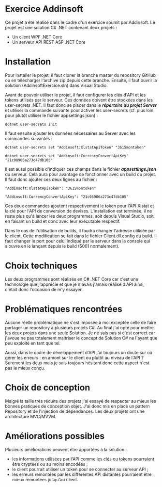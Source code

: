 # Exercice Addinsoft

Ce projet a été réalisé dans le cadre d'un exercice soumit par Addinsoft. Le projet est une solution C# .NET contenant deux projets :
- Un client WPF .NET Core
- Un serveur API REST ASP .NET Core

# Installation

Pour installer le projet, il faut cloner la branche master du repository GitHub ou en télécharger l'archive zip depuis cette branche. Ensuite, il faut ouvrir la solution (AddinsoftExercice.sln) dans Visual Studio.

Avant de pouvoir utiliser le projet, il faut configurer les clés d'API et les tokens utilisés par le serveur. Ces données doivent être stockées dans les user-secrets .NET. Il faut donc se placer dans le ***répertoire du projet Server*** et utiliser la commande suivante pour activer les user-secrets (cf. plus loin pour plutôt utiliser le fichier appsettings.json) :

`dotnet user-secrets init`

Il faut ensuite ajouter les données nécessaires au Server avec les commandes suivantes :

`dotnet user-secrets set "Addinsoft:XlstatApiToken" "3615montoken"`

`dotnet user-secrets set "Addinsoft:CurrencyConvertApiKey" "21c08906a273c47db105"`

Il est aussi possible d'indiquer ces champs dans le fichier ***appsettings.json*** du serveur. Cela aura pour avantage de fonctionner avec un build du projet. Il faut donc ajouter ces deux lignes au fichier :

`"Addinsoft:XlstatApiToken": "3615montoken"`

`"Addinsoft:CurrencyConvertApiKey": "21c08906a273c47db105"`

Ces deux commandes ajoutent respectivement le token pour l'API Xlstat et la clé pour l'API de conversion de devises.
L'installation est terminée, il ne reste plus qu'à lancer les deux programmes, soit depuis Visual Studio, soit en faisant un build et donc avec leur exécutable respectif. 

Dans le cas de l'utilisation de builds, il faudra changer l'adresse utilisée par le client. Cette modification se fait dans le fichier Client.dll.config du build. Il faut changer le port pour celui indiqué par le serveur dans la console qui s'ouvre en le lançant depuis le build (5001 normalement).

# Choix techniques
Les deux programmes sont réalisés en C# .NET Core car c'est une technologie que j'apprécie et que je n'avais j'amais réalisé d'API ainsi, c'était donc l'occasion de m'y essayer.

# Problématiques rencontrées
Aucune réelle problématique ne s'est imposée à moi exceptée celle de faire partager un repository à plusieurs projets C#. Au final j'ai opté pour mettre les deux projets dans une seule Solution. Je ne sais pas si c'est correct car j'avoue ne pas totalement maitriser le concept de Solution C# ne l'ayant que peu exploité en tant que tel.

Aussi, dans le cadre de développement d'API j'ai toujours un doute sur où gérer les erreurs : en amont sur le client ou plutôt au niveau de l'API ? Surement les deux mais je suis toujours hésitant donc cette aspect n'est pas le mieux conçu.

# Choix de conception
Malgré la taille très réduite des projets j'ai essayé de respecter au mieux les bonnes pratiques de conception objet. J'ai donc mis en place un pattern Repository et de l'injection de dépendances. Les deux projets ont une architecture MVC/MVVM.

# Améliorations possibles
Plusieurs améliorations peuvent être apportées à la solution :
- les informations utilisées par l'API comme les clés ou tokens pourraient être cryptées ou au moins encodées ;
- le client pourrait utiliser un token pour se connecter au serveur API ;
- les erreurs remontées par les différentes API distantes pourraient être mieux remontées jusqu'au client.

